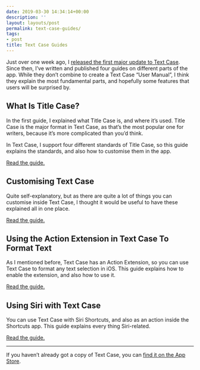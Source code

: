 ```yaml
---
date: 2019-03-30 14:34:14+00:00
description: ''
layout: layouts/post
permalink: text-case-guides/
tags:
- post
title: Text Case Guides
---
```


<p>Just over one week ago, I <a href="https://chrishannah.me/text-case-2-0-is-released/">released the first major update to Text Case</a>. Since then, I&#8217;ve written and published four guides on different parts of the app. While they don&#8217;t combine to create a Text Case &#8220;User Manual&#8221;, I think they explain the most fundamental parts, and hopefully some features that users will be surprised by.</p>
<h2>What Is Title Case?</h2>
<p>In the first guide, I explained what Title Case is, and where it&#8217;s used. Title Case is the major format in Text Case, as that&#8217;s the most popular one for writers, because it&#8217;s more complicated than you&#8217;d think.</p>
<p>In Text Case, I support four different standards of Title Case, so this guide explains the standards, and also how to customise them in the app.</p>
<p><a href="https://chrishannah.me/what-is-title-case/">Read the guide.</a></p>
<h2>Customising Text Case</h2>
<p>Quite self-explanatory, but as there are quite a lot of things you can customise inside Text Case, I thought it would be useful to have these explained all in one place.</p>
<p><a href="https://chrishannah.me/customising-text-case/">Read the guide.</a></p>
<h2>Using the Action Extension in Text Case To Format Text</h2>
<p>As I mentioned before, Text Case has an Action Extension, so you can use Text Case to format any text selection in iOS. This guide explains how to enable the extension, and also how to use it.</p>
<p><a href="https://chrishannah.me/using-the-action-extension-in-text-case-to-format-text/">Read the guide.</a></p>
<h2>Using Siri with Text Case</h2>
<p>You can use Text Case with Siri Shortcuts, and also as an action inside the Shortcuts app. This guide explains every thing Siri-related.</p>
<p><a href="https://chrishannah.me/using-siri-with-text-case/">Read the guide.</a></p>
<hr />
<p>If you haven&#8217;t already got a copy of Text Case, you can <a href="https://itunes.apple.com/us/app/text-case/id1407730596?mt=8">find it on the App Store</a>.</p>